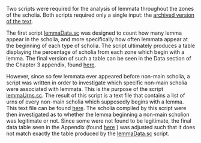 Two scripts were required for the analysis of lemmata throughout the zones of the scholia. Both scripts required only a single input: the [archived version of the text](https://github.com/cjschu17/Thesis2016-2017/blob/master/Appendix/VersionsOfScholia/archived-version.tsv).

The first script [lemmaData.sc](https://github.com/cjschu17/Thesis2016-2017/blob/master/Appendix/Chapter3/Scripts/lemmataScripts/lemmaData.sc) was designed to count how many lemma appear in the scholia, and more specifically how often lemmata appear at the beginning of each type of scholia. The script ultimately produces a table displaying the percentage of scholia from each zone which begin with a lemma. The final version of such a table can be seen in the Data section of the Chapter 3 appendix, found [here](https://github.com/cjschu17/Thesis2016-2017/blob/master/Appendix/Chapter3/Data/LemmataData/lemmaFreq.csv).

However, since so few lemmata ever appeared before non-main scholia, a script was written in order to investigate which specific non-main scholia were associated with lemmata. This is the purpose of the script [lemmaUrns.sc](https://github.com/cjschu17/Thesis2016-2017/blob/master/Appendix/Chapter3/Scripts/lemmataScripts/lemmaUrns.sc). The result of this script is a text file that contains a list of urns of every non-main scholia which supposedly begins with a lemma. This text file can be found [here](https://github.com/cjschu17/Thesis2016-2017/blob/master/Appendix/Chapter3/Data/LemmataData/nonMainLemmataUrns.txt). The scholia compiled by this script were then investigated as to whether the lemma beginning a non-main scholion was legitimate or not. Since some were not found to be legitimate, the final data table seen in the Appendix (found [here](https://github.com/cjschu17/Thesis2016-2017/blob/master/Appendix/Chapter3/Data/LemmataData/lemmaFreq.csv) ) was adjusted such that it does not match exactly the table produced by the [lemmaData.sc](https://github.com/cjschu17/Thesis2016-2017/blob/master/Appendix/Chapter3/Scripts/lemmataScripts/lemmaData.sc) script.
